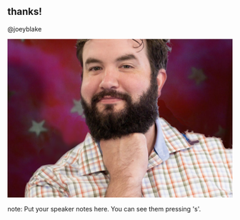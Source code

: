 ##  thanks!

@joeyblake

![](resources/images/thx.jpg)<!-- .element class="plain" style="width: 600px" -->

note:
    Put your speaker notes here.
    You can see them pressing 's'.
